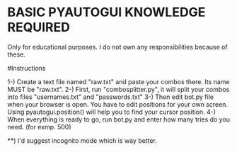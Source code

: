 # BASIC PYAUTOGUI KNOWLEDGE REQUIRED
Only for educational purposes. I do not own any responsibilities because of these.

#Instructions

1-) Create a text file named "raw.txt" and paste your combos there. Its name MUST be "raw.txt".
2-) First, run "combosplitter.py", it will split your combos into files "usernames.txt" and "passwords.txt"
3-) Then edit bot.py file when your browser is open. You have to edit positions for your own screen. Using pyautogui.position() will help you to find your cursor position.
4-) When everything is ready to go, run bot.py and enter how many tries do you need. (for exmp. 500)

**) I'd suggest incognito mode which is way better. 
